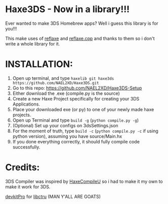 # Haxe3DS - Now in a library!!!

Ever wanted to make 3DS Homebrew apps? Well i guess this library is for you!!!

This make uses of [reflaxe](https://github.com/SomeRanDev/reflaxe) and [reflaxe.cpp](https://github.com/SomeRanDev/reflaxe.CPP) and thanks to them so i don't write a whole library for it.

# INSTALLATION:

1. Open up terminal, and type `haxelib git haxe3ds https://github.com/NAEL2XD/Haxe3DS.git`
2. Go to this repo: https://github.com/NAEL2XD/Haxe3DS-Setup
3. Either download the .exe (compile.py is the source)
4. Create a new Haxe Project specifically for creating your 3DS Applications.
5. Place your downloaded exe (or py) to one of your newly made haxe projects.
6. Open up Terminal and type `build -g` (`python compile.py -g`)
7. (Optional) Set up your configs on 3dsSettings.json
8. For the moment of truth, type `build -c` (`python compile.py -c` if using python version), assuming you have source/Main.hx
9. If you done everything correctly, it should fully compile code successfully.

# Credits:

3DS Compiler was inspired by [HaxeCompileU](https://github.com/Slushi-Github/hxCompileU) so i had to make it my own to make it work for 3DS.

[devkitPro](https://devkitpro.org/) for [libctru](https://github.com/devkitPro/libctru) (MAN Y'ALL ARE GOATS)